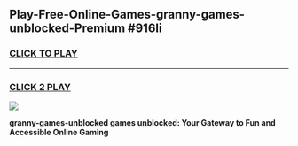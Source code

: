 
## Play-Free-Online-Games-granny-games-unblocked-Premium #916li
<h3>
<a href="https://premium.freeplayer.one?title=granny-games-unblocked&ref=8M">CLICK TO PLAY</a></h3>
<hr>

<h3>
<a href="https://premium.freeplayer.one?title=granny-games-unblocked&ref=8M">CLICK 2 PLAY</a>
  
</h3>

<a href="https://premium.freeplayer.one?title=granny-games-unblocked&ref=8M"><img src="https://clearcache.store/games.png"></a>


**granny-games-unblocked games unblocked: Your Gateway to Fun and Accessible Online Gaming**
